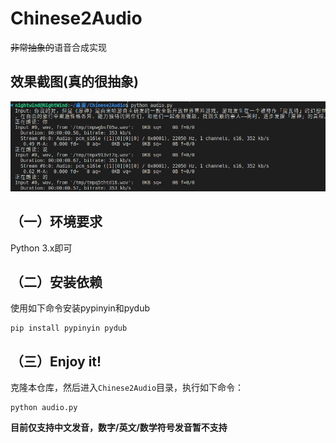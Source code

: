 # Chinese2Audio
~~非常抽象的~~语音合成实现

<h2>效果截图(真的很抽象)</h2></p>

![screenshot](image/screenshot.png)


<h2>（一）环境要求</h2>
Python 3.x即可

<h2>（二）安装依赖</h2>
使用如下命令安装pypinyin和pydub</p>

```
pip install pypinyin pydub
```
<h2>（三）Enjoy it!</h2>
克隆本仓库，然后进入<code>Chinese2Audio</code>目录，执行如下命令：</p>

```
python audio.py
```
</p></p>
<strong>目前仅支持中文发音，数字/英文/数学符号发音暂不支持</strong>

